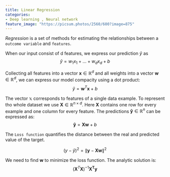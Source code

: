 ```yaml
---
title: Linear Regression
categories:
- Deep learning , Neural network
feature_image: "https://picsum.photos/2560/600?image=875"
---
```


*Regression* is a set of methods for estimating the relationships between a `outcome variable` and `features`.

When our input consist of d features, we express our prediction $\hat{y}$ as 
$$\hat{y} = w_1  x_1 + ... + w_d  x_d + b$$

Collecting all features into a vector $\mathbf{x} \in \mathbb{R}^d$ and all weights into a vector $\mathbf{w} \in \mathbb{R}^d$, we can express our model compacity using a dot product:
$$ \hat{y} = \mathbf{w}^T\mathbf{x} +b$$

The vector $\mathbb{x}$ corresponds to features of a single data example. To represent tho whole dataset we use $\mathbf{X} \in \mathbb{R}^{n\times d}$. Here $\mathbf{X}$ contains one row for every example and one column for every feature. The predictions $\mathbf{\hat{y}} \in \mathbb{R}^n$ can be expressed as: 
$$ \mathbf{\hat{y}} = \mathbf{Xw} +b$$

The `Loss function` quantifies the distance between the real and predicted value of the target.

$$ (y - \hat{y})^2 =  \|\mathbf{y} - \mathbf{X}\mathbf{w}\|^2$$

 We need to find $\mathbf{w}$ to minimize the loss function. The analytic solution is:
 $$ (\mathbf{X}^T\mathbf{X})^{-1}\mathbf{X^T}\mathbf{y}$$
